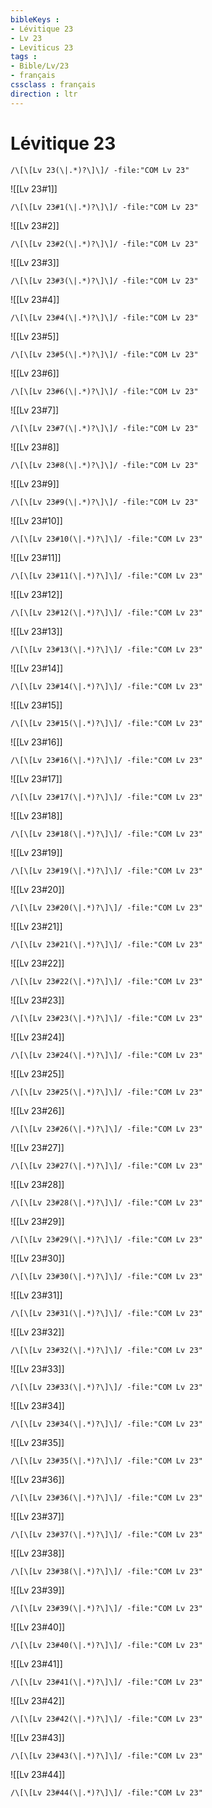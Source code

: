 ```yaml
---
bibleKeys : 
- Lévitique 23
- Lv 23
- Leviticus 23
tags : 
- Bible/Lv/23
- français
cssclass : français
direction : ltr
---
```


# Lévitique 23

```query
/\[\[Lv 23(\|.*)?\]\]/ -file:"COM Lv 23"
```



![[Lv 23#1]]

```query
/\[\[Lv 23#1(\|.*)?\]\]/ -file:"COM Lv 23"
```

![[Lv 23#2]]

```query
/\[\[Lv 23#2(\|.*)?\]\]/ -file:"COM Lv 23"
```

![[Lv 23#3]]

```query
/\[\[Lv 23#3(\|.*)?\]\]/ -file:"COM Lv 23"
```

![[Lv 23#4]]

```query
/\[\[Lv 23#4(\|.*)?\]\]/ -file:"COM Lv 23"
```

![[Lv 23#5]]

```query
/\[\[Lv 23#5(\|.*)?\]\]/ -file:"COM Lv 23"
```

![[Lv 23#6]]

```query
/\[\[Lv 23#6(\|.*)?\]\]/ -file:"COM Lv 23"
```

![[Lv 23#7]]

```query
/\[\[Lv 23#7(\|.*)?\]\]/ -file:"COM Lv 23"
```

![[Lv 23#8]]

```query
/\[\[Lv 23#8(\|.*)?\]\]/ -file:"COM Lv 23"
```

![[Lv 23#9]]

```query
/\[\[Lv 23#9(\|.*)?\]\]/ -file:"COM Lv 23"
```

![[Lv 23#10]]

```query
/\[\[Lv 23#10(\|.*)?\]\]/ -file:"COM Lv 23"
```

![[Lv 23#11]]

```query
/\[\[Lv 23#11(\|.*)?\]\]/ -file:"COM Lv 23"
```

![[Lv 23#12]]

```query
/\[\[Lv 23#12(\|.*)?\]\]/ -file:"COM Lv 23"
```

![[Lv 23#13]]

```query
/\[\[Lv 23#13(\|.*)?\]\]/ -file:"COM Lv 23"
```

![[Lv 23#14]]

```query
/\[\[Lv 23#14(\|.*)?\]\]/ -file:"COM Lv 23"
```

![[Lv 23#15]]

```query
/\[\[Lv 23#15(\|.*)?\]\]/ -file:"COM Lv 23"
```

![[Lv 23#16]]

```query
/\[\[Lv 23#16(\|.*)?\]\]/ -file:"COM Lv 23"
```

![[Lv 23#17]]

```query
/\[\[Lv 23#17(\|.*)?\]\]/ -file:"COM Lv 23"
```

![[Lv 23#18]]

```query
/\[\[Lv 23#18(\|.*)?\]\]/ -file:"COM Lv 23"
```

![[Lv 23#19]]

```query
/\[\[Lv 23#19(\|.*)?\]\]/ -file:"COM Lv 23"
```

![[Lv 23#20]]

```query
/\[\[Lv 23#20(\|.*)?\]\]/ -file:"COM Lv 23"
```

![[Lv 23#21]]

```query
/\[\[Lv 23#21(\|.*)?\]\]/ -file:"COM Lv 23"
```

![[Lv 23#22]]

```query
/\[\[Lv 23#22(\|.*)?\]\]/ -file:"COM Lv 23"
```

![[Lv 23#23]]

```query
/\[\[Lv 23#23(\|.*)?\]\]/ -file:"COM Lv 23"
```

![[Lv 23#24]]

```query
/\[\[Lv 23#24(\|.*)?\]\]/ -file:"COM Lv 23"
```

![[Lv 23#25]]

```query
/\[\[Lv 23#25(\|.*)?\]\]/ -file:"COM Lv 23"
```

![[Lv 23#26]]

```query
/\[\[Lv 23#26(\|.*)?\]\]/ -file:"COM Lv 23"
```

![[Lv 23#27]]

```query
/\[\[Lv 23#27(\|.*)?\]\]/ -file:"COM Lv 23"
```

![[Lv 23#28]]

```query
/\[\[Lv 23#28(\|.*)?\]\]/ -file:"COM Lv 23"
```

![[Lv 23#29]]

```query
/\[\[Lv 23#29(\|.*)?\]\]/ -file:"COM Lv 23"
```

![[Lv 23#30]]

```query
/\[\[Lv 23#30(\|.*)?\]\]/ -file:"COM Lv 23"
```

![[Lv 23#31]]

```query
/\[\[Lv 23#31(\|.*)?\]\]/ -file:"COM Lv 23"
```

![[Lv 23#32]]

```query
/\[\[Lv 23#32(\|.*)?\]\]/ -file:"COM Lv 23"
```

![[Lv 23#33]]

```query
/\[\[Lv 23#33(\|.*)?\]\]/ -file:"COM Lv 23"
```

![[Lv 23#34]]

```query
/\[\[Lv 23#34(\|.*)?\]\]/ -file:"COM Lv 23"
```

![[Lv 23#35]]

```query
/\[\[Lv 23#35(\|.*)?\]\]/ -file:"COM Lv 23"
```

![[Lv 23#36]]

```query
/\[\[Lv 23#36(\|.*)?\]\]/ -file:"COM Lv 23"
```

![[Lv 23#37]]

```query
/\[\[Lv 23#37(\|.*)?\]\]/ -file:"COM Lv 23"
```

![[Lv 23#38]]

```query
/\[\[Lv 23#38(\|.*)?\]\]/ -file:"COM Lv 23"
```

![[Lv 23#39]]

```query
/\[\[Lv 23#39(\|.*)?\]\]/ -file:"COM Lv 23"
```

![[Lv 23#40]]

```query
/\[\[Lv 23#40(\|.*)?\]\]/ -file:"COM Lv 23"
```

![[Lv 23#41]]

```query
/\[\[Lv 23#41(\|.*)?\]\]/ -file:"COM Lv 23"
```

![[Lv 23#42]]

```query
/\[\[Lv 23#42(\|.*)?\]\]/ -file:"COM Lv 23"
```

![[Lv 23#43]]

```query
/\[\[Lv 23#43(\|.*)?\]\]/ -file:"COM Lv 23"
```

![[Lv 23#44]]

```query
/\[\[Lv 23#44(\|.*)?\]\]/ -file:"COM Lv 23"
```

